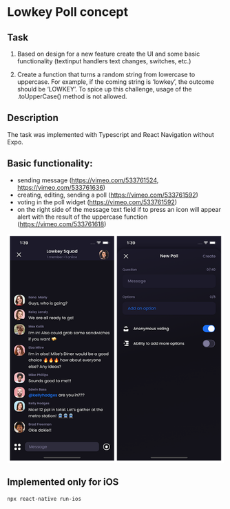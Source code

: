 # Lowkey Poll concept

## Task

1. Based on design for a new feature create the UI and some basic functionality (textinput handlers text changes, switches, etc.)

2. Create a function that turns a random string from lowercase to uppercase. For example, if the coming string is ‘lowkey’, the outcome should be ‘LOWKEY’. To spice up this challenge, usage of the .toUpperCase() method is not allowed.

## Description

The task was implemented with Typescript and React Navigation without Expo. 

## Basic functionality:
- sending message (https://vimeo.com/533761524, https://vimeo.com/533761636)
- creating, editing, sending a poll (https://vimeo.com/533761592)
- voting in the poll widget (https://vimeo.com/533761592)
- on the right side of the message text field if to press an icon will appear alert with the result of the uppercase function (https://vimeo.com/533761618)

![CurRates App](documentation/screenshots.png)

## Implemented only for iOS

```bash
npx react-native run-ios
```


